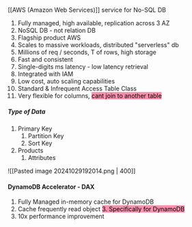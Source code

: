 [[AWS (Amazon Web Services)]] service for No-SQL DB
1. Fully managed, high available, replication across 3 AZ
2. NoSQL DB - not relation DB
3. Flagship product AWS
4. Scales to massive workloads, distributed "serverless" db
5. Millions of req / seconds, T of rows, high storage
6. Fast and consistent
7. Single-digits ms latency - low latency retrieval
8. Integrated with IAM
9. Low cost, auto scaling capabilities
10. Standard & Infrequent Access Table Class
11. Very flexible for columns, <mark style="background: #FF5582A6;">cant join to another table</mark> 


##### Type of Data
1. Primary Key
	1. Partition Key
	2. Sort Key
2. Products
	1. Attributes

![[Pasted image 20241029192014.png | 400]]

#### DynamoDB Accelerator - DAX
1. Fully Managed in-memory cache for DynamoDB
2. Cache frequently read object
<mark style="background: #FF5582A6;">3. Specifically for DynamoDB</mark>
4. 10x performance improvement
